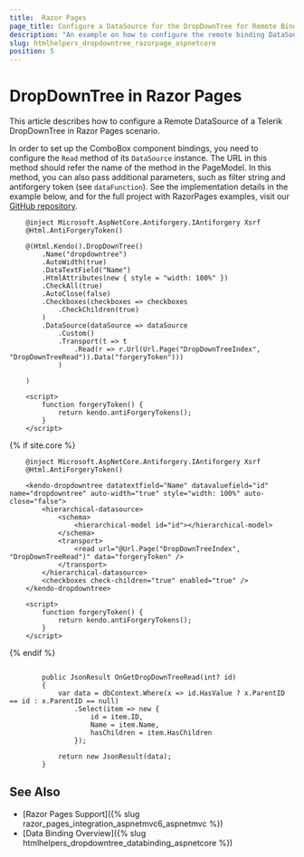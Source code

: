 ```yaml
---
title:  Razor Pages
page_title: Configure a DataSource for the DropDownTree for Remote Binding in Razor Page.
description: "An example on how to configure the remote binding DataSource to populate the Telerik UI DropDownTree component for {{ site.framework }} in a Razor Page using CRUD Operations."
slug: htmlhelpers_dropdowntree_razorpage_aspnetcore
position: 5
---
```


# DropDownTree in Razor Pages

This article describes how to configure a Remote DataSource of a Telerik DropDownTree in Razor Pages scenario.

In order to set up the ComboBox component bindings, you need to configure the `Read` method of its `DataSource` instance. The URL in this method should refer the name of the method in the PageModel. In this method, you can also pass additional parameters, such as filter string and antiforgery token (see `dataFunction`). See the implementation details in the example below, and for the full project with RazorPages examples, visit our [GitHub repository](https://github.com/telerik/ui-for-aspnet-core-examples/tree/master/Telerik.Examples.RazorPages).

```tab-HtmlHelper(csthml)        
    @inject Microsoft.AspNetCore.Antiforgery.IAntiforgery Xsrf
	@Html.AntiForgeryToken()	
	
	@(Html.Kendo().DropDownTree()		
		.Name("dropdowntree")
		.AutoWidth(true)
		.DataTextField("Name")
		.HtmlAttributes(new { style = "width: 100%" })
		.CheckAll(true)
		.AutoClose(false)
		.Checkboxes(checkboxes => checkboxes
			.CheckChildren(true)
		)
		.DataSource(dataSource => dataSource
			.Custom()
			.Transport(t => t
				.Read(r => r.Url(Url.Page("DropDownTreeIndex", "DropDownTreeRead")).Data("forgeryToken")))
			)
	
	)
	
	<script>
		function forgeryToken() {
			return kendo.antiForgeryTokens();
		}
	</script>
```
{% if site.core %}
```TagHelper
	@inject Microsoft.AspNetCore.Antiforgery.IAntiforgery Xsrf
	@Html.AntiForgeryToken()

    <kendo-dropdowntree datatextfield="Name" datavaluefield="id" name="dropdowntree" auto-width="true" style="width: 100%" auto-close="false">
        <hierarchical-datasource>
            <schema>
                <hierarchical-model id="id"></hierarchical-model>
            </schema>
            <transport>
                <read url="@Url.Page("DropDownTreeIndex", "DropDownTreeRead")" data="forgeryToken" />
            </transport>
        </hierarchical-datasource>
		<checkboxes check-children="true" enabled="true" />
    </kendo-dropdowntree>

	<script>
		function forgeryToken() {
			return kendo.antiForgeryTokens();
		}
	</script>
```
{% endif %}
```tab-PageModel(cshtml.cs)       

        public JsonResult OnGetDropDownTreeRead(int? id)
        { 
            var data = dbContext.Where(x => id.HasValue ? x.ParentID == id : x.ParentID == null)
                .Select(item => new {
                    id = item.ID,
                    Name = item.Name,
                    hasChildren = item.HasChildren
                });

            return new JsonResult(data);
        }
```

## See Also

* [Razor Pages Support]({% slug razor_pages_integration_aspnetmvc6_aspnetmvc %})
* [Data Binding Overview]({% slug htmlhelpers_dropdowntree_databinding_aspnetcore %})

